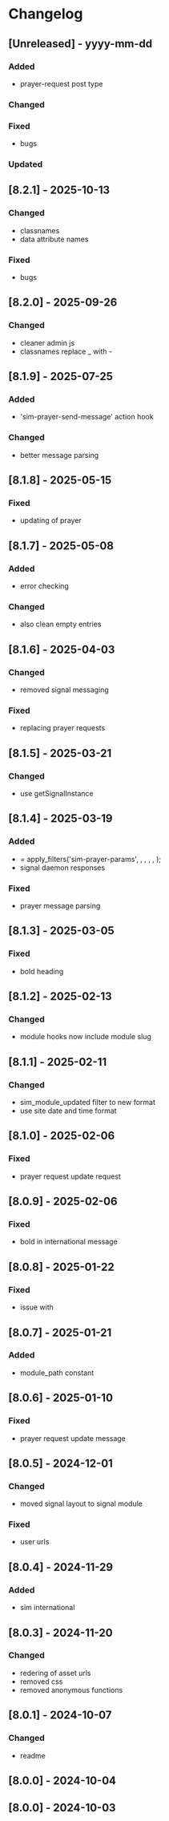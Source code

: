 # Changelog
## [Unreleased] - yyyy-mm-dd

### Added
- prayer-request post type

### Changed

### Fixed
- bugs

### Updated

## [8.2.1] - 2025-10-13


### Changed
- classnames
- data attribute names

### Fixed
- bugs

## [8.2.0] - 2025-09-26


### Changed
- cleaner admin js
- classnames replace _ with -

## [8.1.9] - 2025-07-25


### Added
- 'sim-prayer-send-message' action hook

### Changed
- better message parsing

## [8.1.8] - 2025-05-15


### Fixed
- updating of prayer

## [8.1.7] - 2025-05-08


### Added
- error checking

### Changed
- also clean empty entries

## [8.1.6] - 2025-04-03


### Changed
- removed signal messaging

### Fixed
- replacing prayer requests

## [8.1.5] - 2025-03-21


### Changed
- use getSignalInstance

## [8.1.4] - 2025-03-19


### Added
- 	= apply_filters('sim-prayer-params', , , , , );
- signal daemon responses

### Fixed
- prayer message parsing

## [8.1.3] - 2025-03-05


### Fixed
- bold heading

## [8.1.2] - 2025-02-13


### Changed
- module hooks now include module slug

## [8.1.1] - 2025-02-11


### Changed
- sim_module_updated filter to new format
- use site date and time format

## [8.1.0] - 2025-02-06


### Fixed
- prayer request update request

## [8.0.9] - 2025-02-06


### Fixed
- bold in international message

## [8.0.8] - 2025-01-22


### Fixed
- issue with <br />

## [8.0.7] - 2025-01-21


### Added
- module_path constant

## [8.0.6] - 2025-01-10


### Fixed
- prayer request update message

## [8.0.5] - 2024-12-01


### Changed
- moved signal layout to signal module

### Fixed
- user urls

## [8.0.4] - 2024-11-29


### Added
- sim international

## [8.0.3] - 2024-11-20


### Changed
- redering of asset urls
- removed css
- removed anonymous functions

## [8.0.1] - 2024-10-07


### Changed
- readme

## [8.0.0] - 2024-10-04


## [8.0.0] - 2024-10-03
